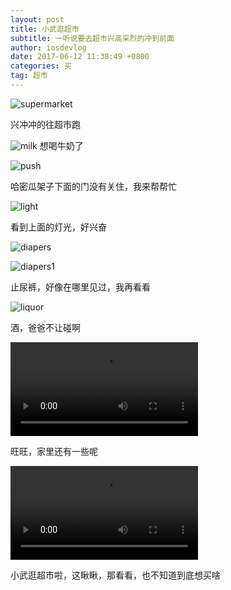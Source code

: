 ```yaml
---
layout: post
title: 小武逛超市
subtitle: 一听说要去超市兴高采烈的冲到前面
author: iosdevlog
date: 2017-06-12 11:38:49 +0800
categories: 买 
tag: 超市
---
```


![supermarket](https://firebasestorage.googleapis.com/v0/b/growth15-a8c59.appspot.com/o/2017%2F06%2F11%2Fsupermarket.jpg?alt=media&token=d6871405-0b7e-45e3-9bc4-1cec1e206a58)

兴冲冲的往超市跑

![milk](https://firebasestorage.googleapis.com/v0/b/growth15-a8c59.appspot.com/o/2017%2F06%2F11%2Fmilk.jpg?alt=media&token=17251bc9-921e-4311-ad64-916fa549cc86) 
想喝牛奶了

![push](https://firebasestorage.googleapis.com/v0/b/growth15-a8c59.appspot.com/o/2017%2F06%2F11%2Fpush.jpg?alt=media&token=f12abcfb-4e08-4b15-a72a-59df958709cc)

哈密瓜架子下面的门没有关住，我来帮帮忙

![light](https://firebasestorage.googleapis.com/v0/b/growth15-a8c59.appspot.com/o/2017%2F06%2F11%2Flight.JPG?alt=media&token=a974ce5c-0ec5-4a0f-8d1f-2621e3c3ebc4)

看到上面的灯光，好兴奋

![diapers](https://firebasestorage.googleapis.com/v0/b/growth15-a8c59.appspot.com/o/2017%2F06%2F11%2Fdiapers.jpg?alt=media&token=b1cf5c45-5a14-423a-829a-72fc296c78ca)

![diapers1](https://firebasestorage.googleapis.com/v0/b/growth15-a8c59.appspot.com/o/2017%2F06%2F11%2Fdiapers1.jpg?alt=media&token=f6faf288-cfb7-46b1-9293-d0bb06b05498)

止尿裤，好像在哪里见过，我再看看

![liquor](https://firebasestorage.googleapis.com/v0/b/growth15-a8c59.appspot.com/o/2017%2F06%2F11%2Fliquor.JPG?alt=media&token=9329cca6-1e5a-4294-b1d9-13f2b7ffe970)

酒，爸爸不让碰啊

<video controls="controls">
  <source src="https://firebasestorage.googleapis.com/v0/b/growth15-a8c59.appspot.com/o/2017%2F06%2F11%2Fwangwang.mp4?alt=media&token=d543a2bc-a10f-4bde-8f90-c91204f60cae"
 type="video/mp4">
您的浏览器不支持播放视频
</video>

旺旺，家里还有一些呢

<video controls="controls">
  <source src="https://firebasestorage.googleapis.com/v0/b/growth15-a8c59.appspot.com/o/2017%2F06%2F11%2Fsupermarket.mp4?alt=media&token=a3ac8b3e-74e9-4189-8a8a-c8c0fb7fac0d"
 type="video/mp4">
您的浏览器不支持播放视频
</video>

小武逛超市啦，这瞅瞅，那看看，也不知道到底想买啥
